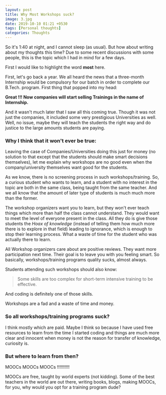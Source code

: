 ```yaml
---
layout: post
title: Why Most Workshops suck?
image: 3.jpg
date: 2019-10-10 01:21 +0530
tags: [Personal thoughts]
categories: Thoughts
---
```


So it's 1:40 at night, and I cannot sleep (as usual). But how about writing about my thoughts this time? Due to some 
recent discussions with some people, this is the topic which I had in mind for a few days.

First I would like to highlight the word **most** here.

First, let's go back a year. We all heard the news that a three-month Internship would be compulsory for our batch 
in order to complete our B.Tech. program. First thing that popped into my head:

**Great !!! Now companies will start selling Trainings in the name of Internship.**

And it wasn't much later that I saw all this coming true. Though it was not just the companies, it included some very 
prestigious Universities as well. Well, no issue, maybe they will teach the students the right way and do justice to the 
large amounts students are paying. 

### Why I think that it won't ever be true:

Leaving the case of Companies/Universities doing this just for money (no solution to that except that the students 
should make smart decisions themselves), let me explain why workshops are no good even when the company/university 
themselves want good for the students. 

As we know, there is no screening process in such workshops/training. So, a curious student who wants to learn, and a 
student with no interest in the topic are both in the same class, being taught from the same teacher. And we all know 
that the amount of later type of students is much much more than the former. 

The workshop organizers want you to learn, but they won't ever teach things which more than half the class cannot 
understand. They would want to meet the level of everyone present in the class. All they do is give those students the 
*Hoax of knowledge* (instead of telling them how much more there is to explore in that field)
leading to ignorance, which is enough to stop their learning process. What a waste of time for the student who was actually there to learn. 

All Workshop organizers care about are positive reviews. They want more participation next time. Their goal is to leave 
you with you feeling smart. So basically, workshops/training programs quality sucks, almost always.

Students attending such workshops should also know:
> Some skills are too complex for short-term intensive training to be effective.

And coding is definitely one of those skills.

Workshops are a fad and a waste of time and money.

### So all workshops/training programs suck?

I think mostly which are paid. Maybe I think so because I have used free resources to learn from the time I started 
coding and things are much more clear and innocent when money is not the reason for transfer of knowledge, curiosity is.

### But where to learn from then?

MOOCs MOOCs MOOCs !!!!!!!!!!
          
MOOCs are free, taught by world experts (not kidding). Some of the best teachers in the world are out there, writing 
books, blogs, making MOOCs, for you, why would you opt for a training program dude?     
